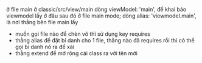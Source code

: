 ở file main ở classic/src/view/main dòng viewModel: 'main', để khai báo viewmodel lấy ở đâu
sau đó ở file main mode; dòng alias: 'viewmodel.main', là nơi thằng bên file main lấy


- muốn gọi file nào để chèn vô thì sử dụng key requires
- thằng alias để đặt bí danh cho 1 file, thằng nào đã requires rồi thì có thể gọi bí danh nó ra để xài 
- thằng extend để mở rộng cái class ra với tên mới